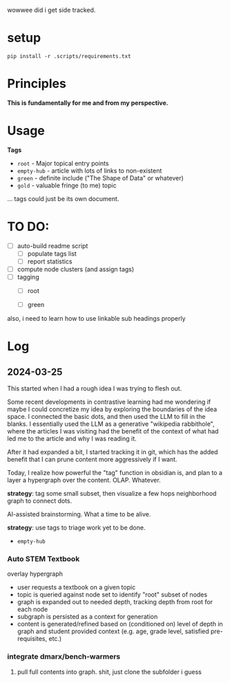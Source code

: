 wowwee did i get side tracked.

# setup

```
pip install -r .scripts/requirements.txt
```

# Principles

**This is fundamentally for me and from my perspective.**

# Usage


**Tags**
- `root` - Major topical entry points
- `empty-hub` - article with lots of links to non-existent
- `green` - definite include ("The Shape of Data" or whatever)
- `gold` - valuable fringe (to me) topic


... tags could just be its own document.

# TO DO:

* [ ] auto-build readme script
  * [ ] populate tags list
  * [ ] report statistics
* [ ] compute node clusters (and assign tags)
* [ ] tagging
  * [ ] root
  * [ ] green


also, i need to learn how to use linkable sub headings properly


# Log

## 2024-03-25

This started when I had a rough idea I was trying to flesh out.

Some recent developments in contrastive learning had me wondering if maybe I could 
concretize my idea by exploring the boundaries of the idea space. I connected the basic dots, 
and then used the LLM to fill in the blanks. I essentially used the LLM as a generative "wikipedia rabbithole",
where the articles I was visiting had the benefit of the context of what had led me to the article and why I was reading it.

After it had expanded a bit, I started tracking it in git, which has the added benefit that I can prune content more aggressively if I want.

Today, I realize how powerful the "tag" function in obsidian is, and plan to a layer a hypergraph over the content.
OLAP. Whatever.

**strategy**: tag some small subset, then visualize a few hops neighborhood graph to connect dots.

AI-assisted brainstorming. What a time to be alive.

**strategy**: use tags to triage work yet to be done.
- `empty-hub`


### Auto STEM Textbook

overlay hypergraph

- user requests a textbook on a given topic
- topic is queried against node set to identify "root" subset of nodes
- graph is expanded out to needed depth, tracking depth from root for each node
- subgraph is persisted as a context for generation
- content is generated/refined based on (conditioned on) level of depth in graph and student provided context (e.g. age, grade level, satisfied pre-requisites, etc.)

### integrate dmarx/bench-warmers

1. pull full contents into graph. shit, just clone the subfolder i guess